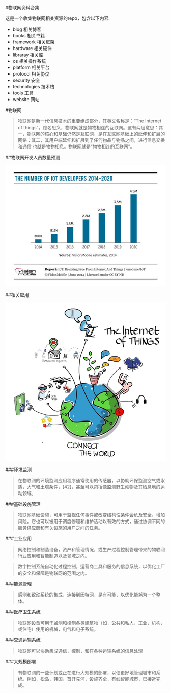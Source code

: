 #物联网资料合集


这是一个收集物联网相关资源的repo，包含以下内容:

 - blog 	  相关博客
 - books	  相关书籍
 - framework 相关框架
 - hardware 相关硬件 
 - libraray 相关库
 - os  相关操作系统
 - platform 相关平台
 - protocol 相关协议
 - security  安全
 - technologies 技术栈
 - tools	工具
 - website	网站

#物联网

> 物联网是新一代信息技术的重要组成部分，其英文名称是：“The Internet of things”。顾名思义，物联网就是物物相连的互联网。这有两层意思：其一，物联网的核心和基础仍然是互联网，是在互联网基础上的延伸和扩展的网络；其二，其用户端延伸和扩展到了任何物品与物品之间，进行信息交换和通信 也就是物物相息。物联网就是“物物相连的互联网”。

##物联网开发人员数量预测

![IOT Developers](./images/grove.jpg)

##相关应用

![IP Stack](./images/iot.jpg)

###环境监测

> 在物联网的环境监测应用程序通常使用的传感器，以协助环保监测空气或水质，大气和土壤条件，[42]，甚至可以包括像监测野生动物及其栖息地的运动领域。

###基础设施管理

> 物联网基础设施，可用于监视任何事件或改变结构性条件会危及安全，增加风险。它也可以被用于调度修理和维护活动以有效的方式，通过协调不同的服务供应商和有关设施的用户之间的任务。

###工业应用

> 网络控制和制造设备，资产和管理情况，或生产过程控制管理带来的物联网行业应用和智能制造以及领域之内。

> 数字控制系统自动化过程控制，运营商工具和服务的信息系统，以优化工厂的安全和保障是物联网的范围之内。

###能源管理

> 感测和致动系统的集成，连接到因特网，是有可能，以优化能耗为一个整体。

###医疗卫生系统

> 物联网设备可用于监测和控制各类建筑物（如，公共和私人，工业，机构，或住宅）使用的机械，电气和电子系统。

###交通运输系统

> 物联网可以协助集成通信，控制，和在各种运输系统的信息处理

###大规模部署

> 有物联网的一些计划或正在进行大规模的部署，以便更好地管理城市和系统。例如，松岛，韩国，首开先河，设施齐全，有线智能城市，已接近完成。
